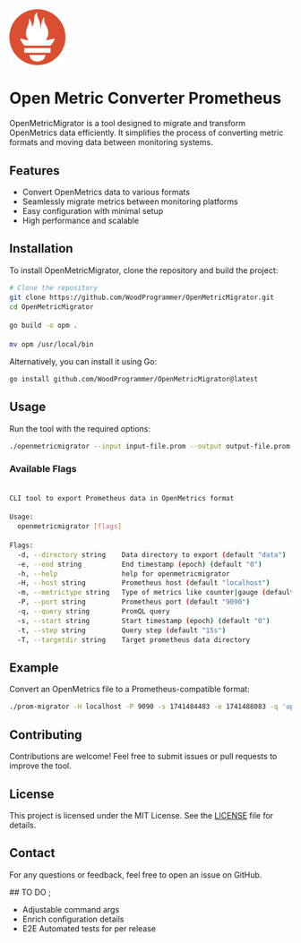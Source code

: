 <div><img src="docs/img/image.png" width="100"/><h1>Open Metric Converter Prometheus</h1></div>

OpenMetricMigrator is a tool designed to migrate and transform OpenMetrics data efficiently. It simplifies the process of converting metric formats and moving data between monitoring systems.

## Features

- Convert OpenMetrics data to various formats
- Seamlessly migrate metrics between monitoring platforms
- Easy configuration with minimal setup
- High performance and scalable

## Installation

To install OpenMetricMigrator, clone the repository and build the project:

```sh
# Clone the repository
git clone https://github.com/WoodProgrammer/OpenMetricMigrator.git
cd OpenMetricMigrator

go build -o opm .

mv opm /usr/local/bin
```

Alternatively, you can install it using Go:

```sh
go install github.com/WoodProgrammer/OpenMetricMigrator@latest
```

## Usage

Run the tool with the required options:

```sh
./openmetricmigrator --input input-file.prom --output output-file.prom --targetdir target-dir
```

### Available Flags


```sh

CLI tool to export Prometheus data in OpenMetrics format

Usage:
  openmetricmigrator [flags]

Flags:
  -d, --directory string    Data directory to export (default "data")
  -e, --end string          End timestamp (epoch) (default "0")
  -h, --help                help for openmetricmigrator
  -H, --host string         Prometheus host (default "localhost")
  -m, --metrictype string   Type of metrics like counter|gauge (default "counter")
  -P, --port string         Prometheus port (default "9090")
  -q, --query string        PromQL query
  -s, --start string        Start timestamp (epoch) (default "0")
  -t, --step string         Query step (default "15s")
  -T, --targetdir string    Target prometheus data directory

```

## Example

Convert an OpenMetrics file to a Prometheus-compatible format:

```sh
./prom-migrator -H localhost -P 9090 -s 1741484483 -e 1741488083 -q 'up{job="prometheus"}'
```

## Contributing

Contributions are welcome! Feel free to submit issues or pull requests to improve the tool.

## License

This project is licensed under the MIT License. See the [LICENSE](LICENSE) file for details.

## Contact

For any questions or feedback, feel free to open an issue on GitHub.

## TO DO ;

* Adjustable command args
* Enrich configuration details
* E2E Automated tests for per release
